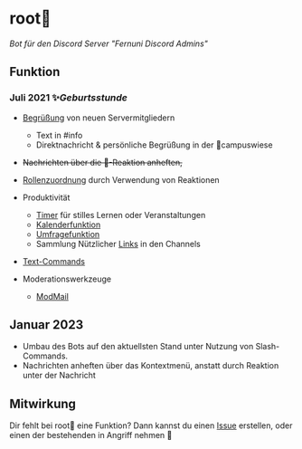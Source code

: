 # root🌱

*Bot für den Discord Server "Fernuni Discord Admins"*

## Funktion

### Juli 2021 ✨*Geburtsstunde*


* [Begrüßung](https://github.com/FU-Hagen-Discord/root/blob/master/extensions/welcome.py) von neuen Servermitgliedern
    * Text in #info
    * Direktnachricht & persönliche Begrüßung in der 🌱campuswiese

* ~~Nachrichten über die 📌-Reaktion anheften,~~

* [Rollenzuordnung](https://github.com/FU-Hagen-Discord/root/blob/master/extensions/roles.py) durch Verwendung von
  Reaktionen

* Produktivität
    * [Timer](https://github.com/FU-Hagen-Discord/root/blob/master/extensions/pomodoro.py) für stilles Lernen oder
      Veranstaltungen
    * [Kalenderfunktion](https://github.com/FU-Hagen-Discord/root/tree/master/extensions/appointments.py)
    * [Umfragefunktion](https://github.com/FU-Hagen-Discord/root/tree/master/extensions/polls.py)
    * Sammlung Nützlicher [Links](https://github.com/FU-Hagen-Discord/root/tree/master/extensions/links.py) in den
      Channels

* [Text-Commands](https://github.com/FU-Hagen-Discord/root/tree/master/extensions/text_commands.py)

* Moderationswerkzeuge
    * [ModMail](https://github.com/FU-Hagen-Discord/root/blob/master/extensions/mod_mail.py)

## Januar 2023

* Umbau des Bots auf den aktuellsten Stand unter Nutzung von Slash-Commands.
* Nachrichten anheften über das Kontextmenü, anstatt durch Reaktion unter der Nachricht

## Mitwirkung

Dir fehlt bei root🌱 eine Funktion? Dann kannst du einen [Issue](https://github.com/FU-Hagen-Discord/root/issues)
erstellen, oder einen der bestehenden in Angriff nehmen 💪
